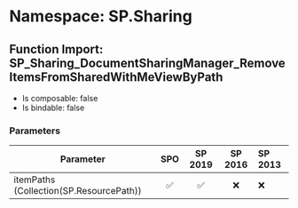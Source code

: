 # Namespace: SP.Sharing

## Function Import: SP_Sharing_DocumentSharingManager_RemoveItemsFromSharedWithMeViewByPath

- Is composable: false
- Is bindable: false

### Parameters

Parameter | SPO | SP 2019 | SP 2016 | SP 2013
----------|:---:|:-------:|:-------:|:-------
itemPaths (Collection(SP.ResourcePath)) | ✅ | ✅ | ❌ | ❌
